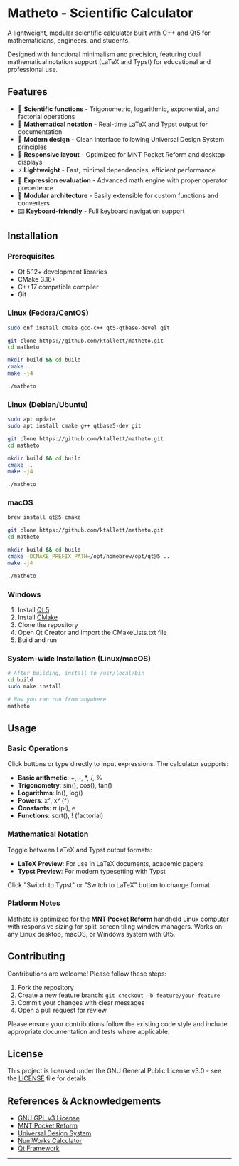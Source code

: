 # Matheto - Scientific Calculator

A lightweight, modular scientific calculator built with C++ and Qt5 for mathematicians, engineers, and students.

Designed with functional minimalism and precision, featuring dual mathematical notation support (LaTeX and Typst) for educational and professional use.

## Features

- 🧮 **Scientific functions** - Trigonometric, logarithmic, exponential, and factorial operations
- 📐 **Mathematical notation** - Real-time LaTeX and Typst output for documentation
- 🎨 **Modern design** - Clean interface following Universal Design System principles
- 📱 **Responsive layout** - Optimized for MNT Pocket Reform and desktop displays
- ⚡ **Lightweight** - Fast, minimal dependencies, efficient performance
- 🔢 **Expression evaluation** - Advanced math engine with proper operator precedence
- 🎯 **Modular architecture** - Easily extensible for custom functions and converters
- ⌨️ **Keyboard-friendly** - Full keyboard navigation support

## Installation

### Prerequisites

- Qt 5.12+ development libraries
- CMake 3.16+
- C++17 compatible compiler
- Git

### Linux (Fedora/CentOS)

```bash
sudo dnf install cmake gcc-c++ qt5-qtbase-devel git

git clone https://github.com/ktallett/matheto.git
cd matheto

mkdir build && cd build
cmake ..
make -j4

./matheto
```

### Linux (Debian/Ubuntu)

```bash
sudo apt update
sudo apt install cmake g++ qtbase5-dev git

git clone https://github.com/ktallett/matheto.git
cd matheto

mkdir build && cd build
cmake ..
make -j4

./matheto
```

### macOS

```bash
brew install qt@5 cmake

git clone https://github.com/ktallett/matheto.git
cd matheto

mkdir build && cd build
cmake -DCMAKE_PREFIX_PATH=/opt/homebrew/opt/qt@5 ..
make -j4

./matheto
```

### Windows

1. Install [Qt 5](https://www.qt.io/download)
2. Install [CMake](https://cmake.org/download/)
3. Clone the repository
4. Open Qt Creator and import the CMakeLists.txt file
5. Build and run

### System-wide Installation (Linux/macOS)

```bash
# After building, install to /usr/local/bin
cd build
sudo make install

# Now you can run from anywhere
matheto
```

## Usage

### Basic Operations

Click buttons or type directly to input expressions. The calculator supports:
- **Basic arithmetic**: +, -, *, /, %
- **Trigonometry**: sin(), cos(), tan()
- **Logarithms**: ln(), log()
- **Powers**: x², xʸ (^)
- **Constants**: π (pi), e
- **Functions**: sqrt(), ! (factorial)

### Mathematical Notation

Toggle between LaTeX and Typst output formats:
- **LaTeX Preview**: For use in LaTeX documents, academic papers
- **Typst Preview**: For modern typesetting with Typst

Click "Switch to Typst" or "Switch to LaTeX" button to change format.

### Platform Notes

Matheto is optimized for the **MNT Pocket Reform** handheld Linux computer with responsive sizing for split-screen tiling window managers. Works on any Linux desktop, macOS, or Windows system with Qt5.

## Contributing

Contributions are welcome! Please follow these steps:

1. Fork the repository
2. Create a new feature branch: `git checkout -b feature/your-feature`
3. Commit your changes with clear messages
4. Open a pull request for review

Please ensure your contributions follow the existing code style and include appropriate documentation and tests where applicable.

## License

This project is licensed under the GNU General Public License v3.0 - see the [LICENSE](LICENSE) file for details.

## References & Acknowledgements

- [GNU GPL v3 License](https://www.gnu.org/licenses/gpl-3.0.en.html)
- [MNT Pocket Reform](https://mntre.com/reform/)
- [Universal Design System](https://docs.elementary.io/hig)
- [NumWorks Calculator](https://www.numworks.com/)
- [Qt Framework](https://www.qt.io/)

---
